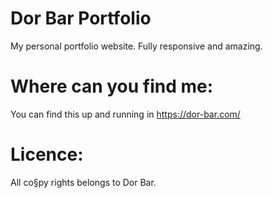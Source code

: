 # Dor Bar Portfolio
My personal portfolio website. Fully responsive and amazing.

# Where can you find me:
You can find this up and running in https://dor-bar.com/

# Licence:
All co§py rights belongs to Dor Bar.